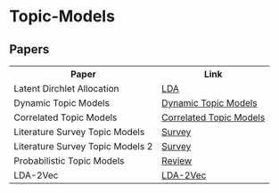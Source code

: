 # Topic-Models
<H2>Papers</H2>
<table style="width:100%">
  <tr>
    <th>Paper</th>
    <th>Link</th>
  </tr>

   <tr>
    <td>Latent Dirchlet Allocation</td>
    <td><a href = "http://www.jmlr.org/papers/volume3/blei03a/blei03a.pdf"> LDA </a></td>
  </tr>
     <tr>
    <td>Dynamic Topic Models</td>
    <td><a href = "https://mimno.infosci.cornell.edu/info6150/readings/dynamic_topic_models.pdf"> Dynamic Topic Models</a></td>
  </tr>
    
  <tr>
    <td>Correlated Topic Models</td>
    <td><a href = "http://people.ee.duke.edu/~lcarin/Blei2005CTM.pdf"> Correlated Topic Models</a></td>
  </tr>
  
  <tr>
    <td>Literature Survey Topic Models</td>
    <td><a href = "https://pdfs.semanticscholar.org/4f08/a2cf9c18420f87023d1021fa4bd0b5a22d4d.pdf"> Survey</a></td>
  </tr>
  
   <tr>
    <td>Literature Survey Topic Models 2</td>
    <td><a href = "http://article.sciencepublishinggroup.com/pdf/10.11648.j.ajmcm.20170203.12.pdf"> Survey</a></td>
  </tr>
  
  
   <tr>
    <td>Probabilistic Topic Models</td>
    <td><a href = "http://www.cs.columbia.edu/~blei/papers/Blei2012.pdf"> Review</a></td>
  </tr>
  
   <tr>
    <td>LDA-2Vec</td>
    <td><a href = "https://arxiv.org/pdf/1605.02019.pdf">LDA-2Vec</a></td>
  </tr>
  
</table>
